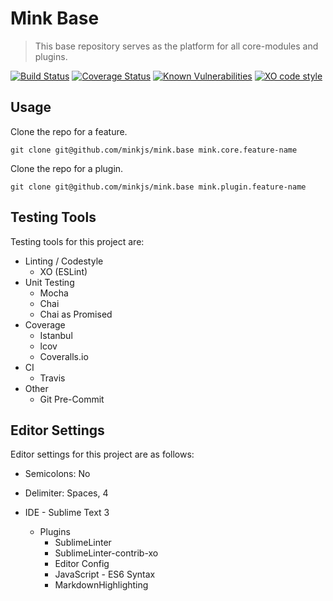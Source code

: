 # Mink Base

> This base repository serves as the platform for all core-modules and plugins. 

[![Build Status](https://travis-ci.org/minkjs/mink.base.svg?branch=master)](https://travis-ci.org/minkjs/mink.base)
[![Coverage Status](https://coveralls.io/repos/github/minkjs/mink.base/badge.svg?branch=master)](https://coveralls.io/github/minkjs/mink.base?branch=master)
[![Known Vulnerabilities](https://snyk.io/test/github/minkjs/mink.base/badge.svg?targetFile=package.json)](https://snyk.io/test/github/minkjs/mink.base?targetFile=package.json)
[![XO code style](https://img.shields.io/badge/code_style-XO-5ed9c7.svg)](https://github.com/sindresorhus/xo)

## Usage

Clone the repo for a feature.

```shell
git clone git@github.com/minkjs/mink.base mink.core.feature-name
```

Clone the repo for a plugin.

```shell
git clone git@github.com/minkjs/mink.base mink.plugin.feature-name
```

## Testing Tools

Testing tools for this project are:

- Linting / Codestyle
    + XO (ESLint)
- Unit Testing
    + Mocha
    + Chai
    + Chai as Promised 
- Coverage
    + Istanbul
    + lcov
    + Coveralls.io
- CI
    + Travis
- Other
    + Git Pre-Commit

## Editor Settings

Editor settings for this project are as follows:

- Semicolons: No
- Delimiter: Spaces, 4

- IDE - Sublime Text 3
    + Plugins
        * SublimeLinter
        * SublimeLinter-contrib-xo
        * Editor Config
        * JavaScript - ES6 Syntax
        * MarkdownHighlighting

